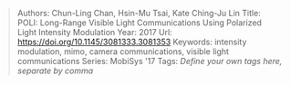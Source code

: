 > Authors: Chun-Ling Chan, Hsin-Mu Tsai, Kate Ching-Ju Lin
> Title: POLI: Long-Range Visible Light Communications Using Polarized Light Intensity Modulation
> Year: 2017
> Url: https://doi.org/10.1145/3081333.3081353
> Keywords: intensity modulation, mimo, camera communications, visible light communications
> Series: MobiSys '17
> Tags: *Define your own tags here, separate by comma*